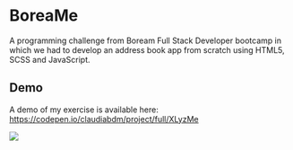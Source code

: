 # BoreaMe

A programming challenge from Boream Full Stack Developer bootcamp in which we had to develop an address book app from scratch using HTML5, SCSS and JavaScript.

## Demo

A demo of my exercise is available here: https://codepen.io/claudiabdm/project/full/XLyzMe

![](screens/1-detalle.png)

